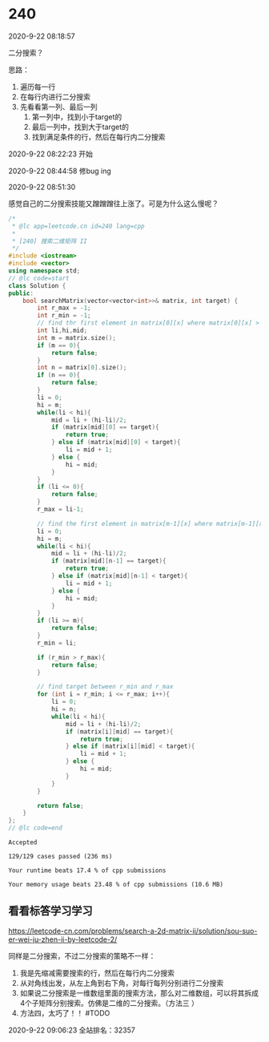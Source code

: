 # 240

2020-9-22 08:18:57

二分搜索？

思路：
1. 遍历每一行
2. 在每行内进行二分搜索
3. 先看看第一列、最后一列
   1. 第一列中，找到小于target的
   2. 最后一列中，找到大于target的
   3. 找到满足条件的行，然后在每行内二分搜索


2020-9-22 08:22:23
开始

2020-9-22 08:44:58
修bug ing

2020-9-22 08:51:30

感觉自己的二分搜索技能又蹭蹭蹭往上涨了。可是为什么这么慢呢？

```cpp
/*
 * @lc app=leetcode.cn id=240 lang=cpp
 *
 * [240] 搜索二维矩阵 II
 */
#include <iostream>
#include <vector>
using namespace std;
// @lc code=start
class Solution {
public:
    bool searchMatrix(vector<vector<int>>& matrix, int target) {
        int r_max = -1;
        int r_min = -1;
        // find thr first element in matrix[0][x] where matrix[0][x] > target
        int li,hi,mid;
        int m = matrix.size();
        if (m == 0){
            return false;
        }
        int n = matrix[0].size();
        if (n == 0){
            return false;
        }
        li = 0;
        hi = m;
        while(li < hi){
            mid = li + (hi-li)/2;
            if (matrix[mid][0] == target){
                return true;
            } else if (matrix[mid][0] < target){
                li = mid + 1;
            } else {
                hi = mid;
            }
        }
        if (li <= 0){
            return false;
        }
        r_max = li-1;

        // find the first element in matrix[m-1][x] where matrix[m-1][x] > target
        li = 0;
        hi = m;
        while(li < hi){
            mid = li + (hi-li)/2;
            if (matrix[mid][n-1] == target){
                return true;
            } else if (matrix[mid][n-1] < target){
                li = mid + 1;
            } else {
                hi = mid;
            }
        }
        if (li >= m){
            return false;
        }
        r_min = li;

        if (r_min > r_max){
            return false;
        }

        // find target between r_min and r_max
        for (int i = r_min; i <= r_max; i++){
            li = 0;
            hi = n;
            while(li < hi){
                mid = li + (hi-li)/2;
                if (matrix[i][mid] == target){
                    return true;
                } else if (matrix[i][mid] < target){
                    li = mid + 1;
                } else {
                    hi = mid;
                }
            }
        }

        return false;
    }
};
// @lc code=end
```

```
Accepted

129/129 cases passed (236 ms)

Your runtime beats 17.4 % of cpp submissions

Your memory usage beats 23.48 % of cpp submissions (10.6 MB)
```

## 看看标答学习学习

https://leetcode-cn.com/problems/search-a-2d-matrix-ii/solution/sou-suo-er-wei-ju-zhen-ii-by-leetcode-2/

同样是二分搜索，不过二分搜索的策略不一样：
1. 我是先缩减需要搜索的行，然后在每行内二分搜索
2. 从对角线出发，从左上角到右下角，对每行每列分别进行二分搜索
3. 如果说二分搜索是一维数组里面的搜索方法，那么对二维数组，可以将其拆成4个子矩阵分别搜索。仿佛是二维的二分搜索。（方法三 ）
4. 方法四，太巧了！！   #TODO

2020-9-22 09:06:23 全站排名：32357